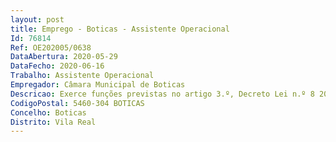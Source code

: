 ```yaml
--- 
layout: post
title: Emprego - Boticas - Assistente Operacional
Id: 76814
Ref: OE202005/0638
DataAbertura: 2020-05-29
DataFecho: 2020-06-16
Trabalho: Assistente Operacional
Empregador: Câmara Municipal de Boticas
Descricao: Exerce funções previstas no artigo 3.º, Decreto Lei n.º 8 2017, de 9 de janeiro, sendo o sapador florestal um trabalhador especializado com perfil e formação específica adequados ao exercício de atividades de silvicultura e defesa da floresta, designadamente Silvicultura preventiva, na vertente da gestão de combustível florestal, com recurso a técnicas manuais, moto manuais, mecânicas ou fogo controlado, entre outras. Manutenção e proteção de povoamentos florestais  Silvicultura de carácter geral  Manutenção e beneficiação de infraestruturas de defesa da floresta e de apoio à gestão florestal.
CodigoPostal: 5460-304 BOTICAS
Concelho: Boticas
Distrito: Vila Real
--- 
```

